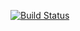 [![Build Status](https://travis-ci.org/bakgat/mykt.svg?branch=master)](https://travis-ci.org/bakgat/mykt)